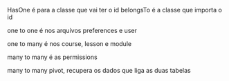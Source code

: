 HasOne é para a classe que vai ter o id
belongsTo é a classe que importa o id


one to one é nos arquivos 
preferences e user


one to many é nos course, lesson e module

many to many é as permissions


many to many pivot, recupera os dados que liga as duas tabelas
